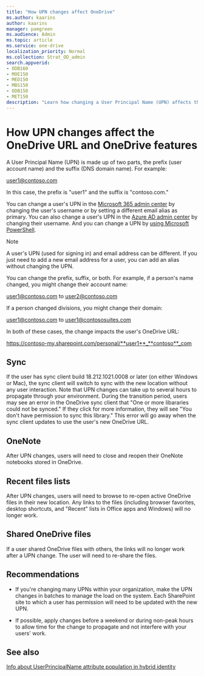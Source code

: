 ```yaml
---
title: "How UPN changes affect OneDrive"
ms.author: kaarins
author: kaarins
manager: pamgreen
ms.audience: Admin
ms.topic: article
ms.service: one-drive
localization_priority: Normal
ms.collection: Strat_OD_admin
search.appverid:
- ODB160
- MOE150
- MED150
- MBS150
- ODB150
- MET150
description: "Learn how changing a User Principal Name (UPN) affects the OneDrive URL and OneDrive features."
---
```


# How UPN changes affect the OneDrive URL and OneDrive features

A User Principal Name (UPN) is made up of two parts, the prefix (user account name) and the suffix (DNS domain name). For example:

user1@contoso.com

In this case, the prefix is "user1" and the suffix is "contoso.com."

You can change a user's UPN in the [Microsoft 365 admin center](/office365/admin/add-users/change-a-user-name-and-email-address?view=o365-worldwide) by changing the user's username or by setting a different email alias as primary. You can also change a user's UPN in the [Azure AD admin center](/azure/active-directory/fundamentals/active-directory-users-profile-azure-portal) by changing their username. And you can change a UPN by [using Microsoft PowerShell](/powershell/module/msonline/set-msoluserprincipalname?view=azureadps-1.0).

> [!NOTE]
> A user's UPN (used for signing in) and email address can be different. If you just need to add a new email address for a user, you can add an alias without changing the UPN. 

You can change the prefix, suffix, or both. For example, if a person's name changed, you might change their account name:

user1@contoso.com to user2@contoso.com

If a person changed divisions, you might change their domain:

user1@contoso.com to user1@contososuites.com

In both of these cases, the change impacts the user's OneDrive URL:

https://contoso-my.sharepoint.com/personal/**user1**_**contoso**_com
  
## Sync

If the user has sync client build 18.212.1021.0008 or later (on either Windows or Mac), the sync client will switch to sync with the new location without any user interaction. Note that UPN changes can take up to several hours to propagate through your environment. During the transition period, users may see an error in the OneDrive sync client that "One or more libararies could not be synced." If they click for more information, they will see "You don't have permission to sync this library." This error will go away when the sync client updates to use the user's new OneDrive URL.

## OneNote

After UPN changes, users will need to close and reopen their OneNote notebooks stored in OneDrive. 

## Recent files lists

After UPN changes, users will need to browse to re-open active OneDrive files in their new location. Any links to the files (including browser favorites, desktop shortcuts, and "Recent" lists in Office apps and Windows) will no longer work.

## Shared OneDrive files

If a user shared OneDrive files with others, the links will no longer work after a UPN change. The user will need to re-share the files. 

## Recommendations

- If you're changing many UPNs within your organization, make the UPN changes in batches to manage the load on the system. Each SharePoint site to which a user has permission will need to be updated with the new UPN.

- If possible, apply changes before a weekend or during non-peak hours to allow time for the change to propagate and not interfere with your users' work.
  
## See also

[Info about UserPrincipalName attribute population in hybrid identity](/azure/active-directory/hybrid/plan-connect-userprincipalname)

